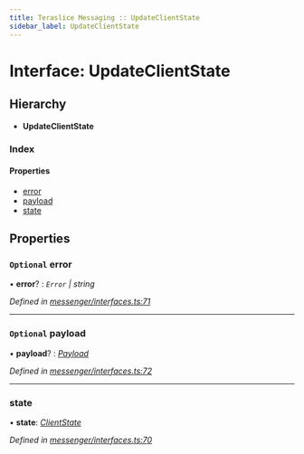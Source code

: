 ```yaml
---
title: Teraslice Messaging :: UpdateClientState
sidebar_label: UpdateClientState
---
```


# Interface: UpdateClientState

## Hierarchy

* **UpdateClientState**

### Index

#### Properties

* [error](updateclientstate.md#optional-error)
* [payload](updateclientstate.md#optional-payload)
* [state](updateclientstate.md#state)

## Properties

### `Optional` error

• **error**? : *`Error` | string*

*Defined in [messenger/interfaces.ts:71](https://github.com/terascope/teraslice/blob/6e018493/packages/teraslice-messaging/src/messenger/interfaces.ts#L71)*

___

### `Optional` payload

• **payload**? : *[Payload](payload.md)*

*Defined in [messenger/interfaces.ts:72](https://github.com/terascope/teraslice/blob/6e018493/packages/teraslice-messaging/src/messenger/interfaces.ts#L72)*

___

###  state

• **state**: *[ClientState](../enums/clientstate.md)*

*Defined in [messenger/interfaces.ts:70](https://github.com/terascope/teraslice/blob/6e018493/packages/teraslice-messaging/src/messenger/interfaces.ts#L70)*
